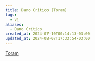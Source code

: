 ```yaml
---
title: Dano Crítico (Toram)
tags:
  - v1
aliases:
  - Dano Crítico
created_at: 2024-07-10T00:14:13-03:00
updated_at: 2024-08-07T17:33:54-03:00
---
```


[Toram](../../../../rascunhos/2024/07/26/Toram.md)